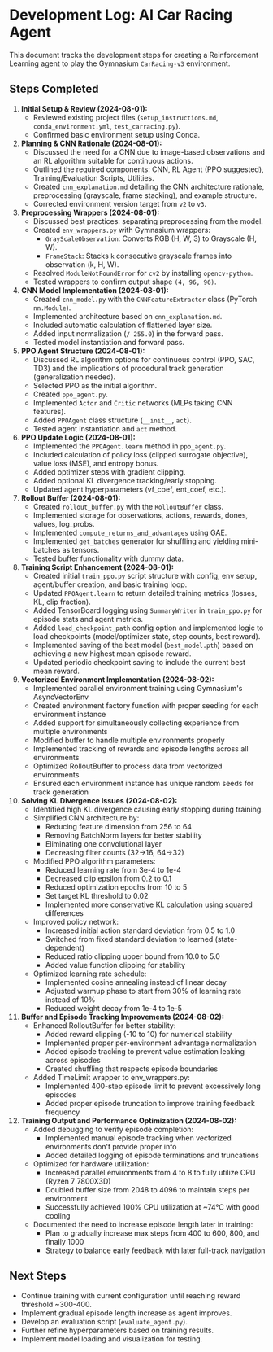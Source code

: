 # Development Log: AI Car Racing Agent

This document tracks the development steps for creating a Reinforcement Learning agent to play the Gymnasium `CarRacing-v3` environment.

## Steps Completed

1.  **Initial Setup & Review (2024-08-01):**
    *   Reviewed existing project files (`setup_instructions.md`, `conda_environment.yml`, `test_carracing.py`).
    *   Confirmed basic environment setup using Conda.
2.  **Planning & CNN Rationale (2024-08-01):**
    *   Discussed the need for a CNN due to image-based observations and an RL algorithm suitable for continuous actions.
    *   Outlined the required components: CNN, RL Agent (PPO suggested), Training/Evaluation Scripts, Utilities.
    *   Created `cnn_explanation.md` detailing the CNN architecture rationale, preprocessing (grayscale, frame stacking), and example structure.
    *   Corrected environment version target from `v2` to `v3`.
3.  **Preprocessing Wrappers (2024-08-01):**
    *   Discussed best practices: separating preprocessing from the model.
    *   Created `env_wrappers.py` with Gymnasium wrappers:
        *   `GrayScaleObservation`: Converts RGB (H, W, 3) to Grayscale (H, W).
        *   `FrameStack`: Stacks `k` consecutive grayscale frames into observation (k, H, W).
    *   Resolved `ModuleNotFoundError` for `cv2` by installing `opencv-python`.
    *   Tested wrappers to confirm output shape `(4, 96, 96)`.
4.  **CNN Model Implementation (2024-08-01):**
    *   Created `cnn_model.py` with the `CNNFeatureExtractor` class (PyTorch `nn.Module`).
    *   Implemented architecture based on `cnn_explanation.md`.
    *   Included automatic calculation of flattened layer size.
    *   Added input normalization (`/ 255.0`) in the forward pass.
    *   Tested model instantiation and forward pass.
5.  **PPO Agent Structure (2024-08-01):**
    *   Discussed RL algorithm options for continuous control (PPO, SAC, TD3) and the implications of procedural track generation (generalization needed).
    *   Selected PPO as the initial algorithm.
    *   Created `ppo_agent.py`.
    *   Implemented `Actor` and `Critic` networks (MLPs taking CNN features).
    *   Added `PPOAgent` class structure (`__init__`, `act`).
    *   Tested agent instantiation and `act` method.
6.  **PPO Update Logic (2024-08-01):**
    *   Implemented the `PPOAgent.learn` method in `ppo_agent.py`.
    *   Included calculation of policy loss (clipped surrogate objective), value loss (MSE), and entropy bonus.
    *   Added optimizer steps with gradient clipping.
    *   Added optional KL divergence tracking/early stopping.
    *   Updated agent hyperparameters (vf_coef, ent_coef, etc.).
7.  **Rollout Buffer (2024-08-01):**
    *   Created `rollout_buffer.py` with the `RolloutBuffer` class.
    *   Implemented storage for observations, actions, rewards, dones, values, log_probs.
    *   Implemented `compute_returns_and_advantages` using GAE.
    *   Implemented `get_batches` generator for shuffling and yielding mini-batches as tensors.
    *   Tested buffer functionality with dummy data.
8.  **Training Script Enhancement (2024-08-01):**
    *   Created initial `train_ppo.py` script structure with config, env setup, agent/buffer creation, and basic training loop.
    *   Updated `PPOAgent.learn` to return detailed training metrics (losses, KL, clip fraction).
    *   Added TensorBoard logging using `SummaryWriter` in `train_ppo.py` for episode stats and agent metrics.
    *   Added `load_checkpoint_path` config option and implemented logic to load checkpoints (model/optimizer state, step counts, best reward).
    *   Implemented saving of the best model (`best_model.pth`) based on achieving a new highest mean episode reward.
    *   Updated periodic checkpoint saving to include the current best mean reward.
9.  **Vectorized Environment Implementation (2024-08-02):**
    *   Implemented parallel environment training using Gymnasium's AsyncVectorEnv
    *   Created environment factory function with proper seeding for each environment instance
    *   Added support for simultaneously collecting experience from multiple environments
    *   Modified buffer to handle multiple environments properly
    *   Implemented tracking of rewards and episode lengths across all environments
    *   Optimized RolloutBuffer to process data from vectorized environments
    *   Ensured each environment instance has unique random seeds for track generation
10. **Solving KL Divergence Issues (2024-08-02):**
    *   Identified high KL divergence causing early stopping during training.
    *   Simplified CNN architecture by:
        *   Reducing feature dimension from 256 to 64
        *   Removing BatchNorm layers for better stability
        *   Eliminating one convolutional layer
        *   Decreasing filter counts (32→16, 64→32)
    *   Modified PPO algorithm parameters:
        *   Reduced learning rate from 3e-4 to 1e-4
        *   Decreased clip epsilon from 0.2 to 0.1
        *   Reduced optimization epochs from 10 to 5
        *   Set target KL threshold to 0.02
        *   Implemented more conservative KL calculation using squared differences
    *   Improved policy network:
        *   Increased initial action standard deviation from 0.5 to 1.0
        *   Switched from fixed standard deviation to learned (state-dependent)
        *   Reduced ratio clipping upper bound from 10.0 to 5.0
        *   Added value function clipping for stability
    *   Optimized learning rate schedule:
        *   Implemented cosine annealing instead of linear decay
        *   Adjusted warmup phase to start from 30% of learning rate instead of 10%
        *   Reduced weight decay from 1e-4 to 1e-5
11. **Buffer and Episode Tracking Improvements (2024-08-02):**
    *   Enhanced RolloutBuffer for better stability:
        *   Added reward clipping (-10 to 10) for numerical stability
        *   Implemented proper per-environment advantage normalization
        *   Added episode tracking to prevent value estimation leaking across episodes
        *   Created shuffling that respects episode boundaries
    *   Added TimeLimit wrapper to env_wrappers.py:
        *   Implemented 400-step episode limit to prevent excessively long episodes
        *   Added proper episode truncation to improve training feedback frequency
12. **Training Output and Performance Optimization (2024-08-02):**
    *   Added debugging to verify episode completion:
        *   Implemented manual episode tracking when vectorized environments don't provide proper info
        *   Added detailed logging of episode terminations and truncations
    *   Optimized for hardware utilization:
        *   Increased parallel environments from 4 to 8 to fully utilize CPU (Ryzen 7 7800X3D)
        *   Doubled buffer size from 2048 to 4096 to maintain steps per environment
        *   Successfully achieved 100% CPU utilization at ~74°C with good cooling
    *   Documented the need to increase episode length later in training:
        *   Plan to gradually increase max steps from 400 to 600, 800, and finally 1000
        *   Strategy to balance early feedback with later full-track navigation

## Next Steps

*   Continue training with current configuration until reaching reward threshold ~300-400.
*   Implement gradual episode length increase as agent improves.
*   Develop an evaluation script (`evaluate_agent.py`).
*   Further refine hyperparameters based on training results.
*   Implement model loading and visualization for testing. 